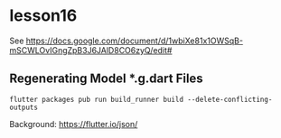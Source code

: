 # lesson16

See https://docs.google.com/document/d/1wbiXe81x1OWSqB-mSCWLOvIGngZpB3J6JAlD8CO6zyQ/edit#

## Regenerating Model \*.g.dart Files

`flutter packages pub run build_runner build --delete-conflicting-outputs`

Background: https://flutter.io/json/
